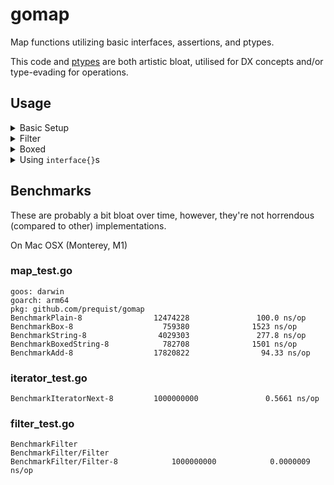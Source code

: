 # gomap

Map functions utilizing basic interfaces, assertions, and ptypes.

This code and [ptypes](https://github.com/prequist/ptypes) are both artistic bloat,
utilised for DX concepts and/or type-evading for operations.

## Usage

<details closed>
<summary>Basic Setup</summary>

```go
import (
	"github.com/prequist/gomap"
)

func Showcase() {
	// gomap.Transformer
	transformer := func(i interface{}) interface{} {
		// type assert the interface and add 1.
		return i.(int) + 1
    }
    // Create a new list
    list  := gomap.New(1, 2, 3, 4)
    mappable := gomap.MappableList{list}
    // The outcome.
    outcome := mappable.Map(transformer)
    
    // For predefined slices, we can use this flow:
    slice := []int{1, 2, 3, 4, 5}
    list = gomap.New(slice)
    mappable = gomap.MappableList{list}
    outcome := mappable.Map(transformer)
}
```

</details>

<details close>
<summary>Filter</summary>

```go
import (
	"github.com/prequist/gomap"
	"strings"
)

func Showcase() {
	e := gomap.New("a", "b", "c", "ab", "d")
	predicate := func(i interface{}) bool {
		if str, ok := i.(string) {
			return strings.Contains(str, "a")
		}
		return false
	}
	// Get the mappable list
	mappable := e.Mappable()
	// Apply the predicate, return the filtered list as a variable
	mappable = e.Filter(predicate) 	// "a", "ab"
}
```

</details>

<details closed>
<summary>Boxed</summary>

```go
import (
	"github.com/prequist/gomap"
	"github.com/prequist/ptypes"
)

func MakeBoxedAndConvert() []int {
	e := gomap.NewBoxed(1, 2, 3, 4, 5)
	mappable := e.Mappable()
	mappable.Map(func(v interface{}) interface{} {
		ib := v.(ptypes.Box).IntBox()
		return ptypes.FromInt(*ib.Int() + 2)
	})
	arr := make([]int, len(e.Items()))
	for index, vi := range e.Items() {
		arr[index] = *vi.(ptypes.Box).IntBox().Int()
	}
	return arr
}
```

</details>

<details closed>
<summary>Using <code>interface{}</code>s</summary>

```go
import (
	"github.com/prequist/gomap"
	"github.com/prequist/ptypes"
)

func MakeAndConvert() []int {
	e := gomap.New(1, 2, 3, 4, 5)
	mappable := e.Mappable()
	mappable.Map(func(v interface{}) interface{} {
		return v.(int) + 1
	})
	arr := make([]int, len(e.Items()))
	for index, vi := range e.Items() {
		arr[index] = vi.(int)
	}
	return arr
}
```

</details>

## Benchmarks

These are probably a bit bloat over time, however, they're not horrendous (compared to other)
implementations.

On Mac OSX (Monterey, M1)

### map_test.go

```
goos: darwin
goarch: arm64
pkg: github.com/prequist/gomap
BenchmarkPlain-8                12474228               100.0 ns/op
BenchmarkBox-8                    759380              1523 ns/op
BenchmarkString-8                4029303               277.8 ns/op
BenchmarkBoxedString-8            782708              1501 ns/op
BenchmarkAdd-8                  17820822                94.33 ns/op

```

### iterator_test.go

```
BenchmarkIteratorNext-8         1000000000               0.5661 ns/op
```


### filter_test.go

```
BenchmarkFilter
BenchmarkFilter/Filter
BenchmarkFilter/Filter-8         	1000000000	          0.0000009 ns/op
```